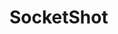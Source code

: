 # SocketShot




	
</div>
<div id="gameLoader">
	<div class="loader">
	</div>
	
</div>
    
<div style="display:none;" id="mainContent">
	<div id="homepageBanner">
		<h1 style="filter: drop-shadow(0 0 0.35rem black);">Welcome to the SocketShot Alpha</h1>
		<h2 style="filter: drop-shadow(0 0 0.35rem black);">Free-to-Play Top Down Multiplayer Shooter</h2>
		<div id="playNowButtonWrapperDiv">
			<button id="bigAssPlayNow" class="RWButton heavyTextShadow" onclick="getJoinableServer({server:'any'})">Play Now!</button> https://socketshot.io/			<br>
	
# Created by [great game studio]

Smooth graphics and addicting gameplay			

